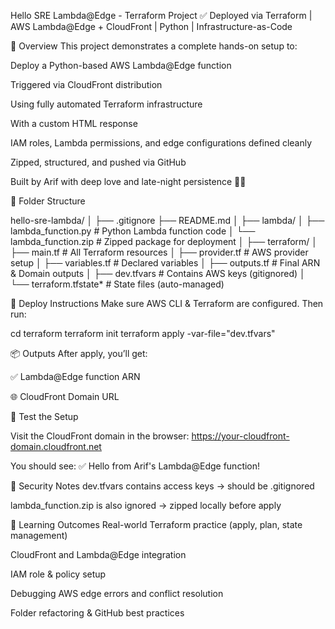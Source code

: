 Hello SRE Lambda@Edge - Terraform Project
✅ Deployed via Terraform | AWS Lambda@Edge + CloudFront | Python | Infrastructure-as-Code

📌 Overview
This project demonstrates a complete hands-on setup to:

Deploy a Python-based AWS Lambda@Edge function

Triggered via CloudFront distribution

Using fully automated Terraform infrastructure

With a custom HTML response

IAM roles, Lambda permissions, and edge configurations defined cleanly

Zipped, structured, and pushed via GitHub

Built by Arif with deep love and late-night persistence 💪✨

📂 Folder Structure

hello-sre-lambda/
│
├── .gitignore
├── README.md
│
├── lambda/
│   ├── lambda_function.py         # Python Lambda function code
│   └── lambda_function.zip        # Zipped package for deployment
│
├── terraform/
│   ├── main.tf                    # All Terraform resources
│   ├── provider.tf                # AWS provider setup
│   ├── variables.tf               # Declared variables
│   ├── outputs.tf                 # Final ARN & Domain outputs
│   ├── dev.tfvars                 # Contains AWS keys (gitignored)
│   └── terraform.tfstate*         # State files (auto-managed)


🚀 Deploy Instructions
Make sure AWS CLI & Terraform are configured. Then run:

cd terraform
terraform init
terraform apply -var-file="dev.tfvars"

📦 Outputs
After apply, you’ll get:

✅ Lambda@Edge function ARN

🌐 CloudFront Domain URL

🧪 Test the Setup

Visit the CloudFront domain in the browser:
https://your-cloudfront-domain.cloudfront.net

You should see:
✅ Hello from Arif's Lambda@Edge function!

🔐 Security Notes
dev.tfvars contains access keys → should be .gitignored

lambda_function.zip is also ignored → zipped locally before apply

🧠 Learning Outcomes
Real-world Terraform practice (apply, plan, state management)

CloudFront and Lambda@Edge integration

IAM role & policy setup

Debugging AWS edge errors and conflict resolution

Folder refactoring & GitHub best practices
